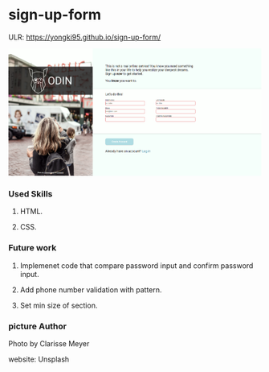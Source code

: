 # sign-up-form

ULR: https://yongki95.github.io/sign-up-form/

<img src="./img/sign-up-form.png" alt="Sign up form picture">

### Used Skills

1. HTML.

2. CSS.
### Future work

1. Implemenet code that compare password input and confirm password input.

2. Add phone number validation with pattern.

3. Set min size of section.
### picture Author

Photo by Clarisse Meyer

website: Unsplash



